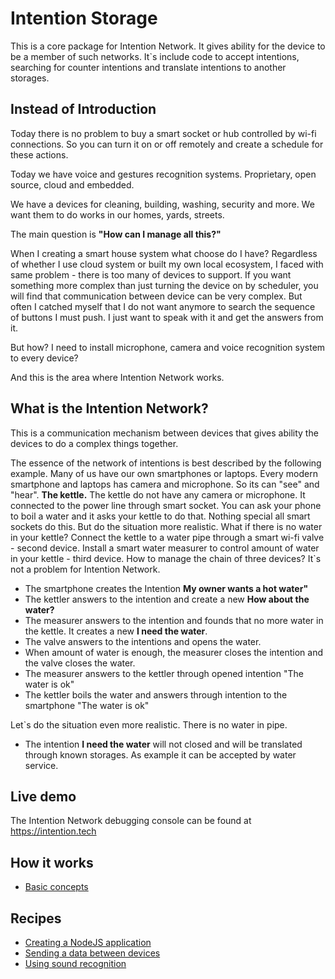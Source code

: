 # Intention Storage
This is a core package for Intention Network. It gives ability for the device
to be a member of such networks.
It`s include code to accept intentions, searching for counter intentions and translate
intentions to another storages. 

## Instead of Introduction
Today there is no problem to buy a smart socket or hub controlled by wi-fi connections.
So you can turn it on or off remotely and create a schedule for these actions.

Today we have voice and gestures recognition systems. Proprietary, 
open source, cloud and embedded.

We have a devices for cleaning, building, washing, security and more.
We want them to do works in our homes, yards, streets.

The main question is **"How can I manage all this?"**

When I creating a smart house system what choose do I have?
Regardless of whether I use cloud system or built my own local ecosystem,
I faced with same problem - there is too many of devices to support. 
If you want something more complex than just turning the device on by 
scheduler, you will find that communication between device can be 
very complex.
But often I catched myself that I do not want anymore to search 
the sequence of buttons I must push. I just want to speak with it and 
get the answers from it.

But how? I need to install microphone, camera and voice recognition
system to every device?

And this is the area where Intention Network works.

## What is the Intention Network?
This is a communication mechanism between devices that gives ability 
the devices to do a complex things together. 
 
The essence of the network of intentions is best described by the following example.
Many of us have our own smartphones or laptops. Every modern smartphone and laptops has camera and microphone.
So its can "see" and "hear". 
**The kettle.** The kettle do not have any camera or microphone. 
It connected to the power line through smart socket. 
You can ask your phone to boil a water and it asks your kettle to do that.
Nothing special all smart sockets do this.
But do the situation more realistic. What if there is no water in your kettle?
Connect the kettle to a water pipe through a smart wi-fi valve - second device.
Install a smart water measurer to control amount of water in your kettle - third device.
How to manage the chain of three devices? It`s not a problem for Intention Network.
* The smartphone creates the Intention **My owner wants a hot water"**
* The kettler answers to the intention and create a new **How about the water?**
* The measurer answers to the intention and founds that no more water in the kettle.
It creates a new **I need the water**.
* The valve answers to the intentions and opens the water. 
* When amount of water is enough, the measurer closes the intention and the valve closes the water.
* The measurer answers to the kettler through opened intention "The water is ok"
* The kettler boils the water and answers through intention to the smartphone "The water is ok"

Let`s do the situation even more realistic. There is no water in pipe.

* The intention **I need the water** will not closed and will be translated through known storages.
As example it can be accepted by water service.
 
 
## Live demo
The Intention Network debugging console can be found at https://intention.tech

## How it works
 + [Basic concepts](docs/basic-concepts.md)

## Recipes
+ [Creating a NodeJS application](docs/recipes/creating-nodejs-application.md)
+ [Sending a data between devices](docs/recipes/sending-data-between-devices.md)
+ [Using sound recognition](docs/recipes/using-sound-recognition.md)